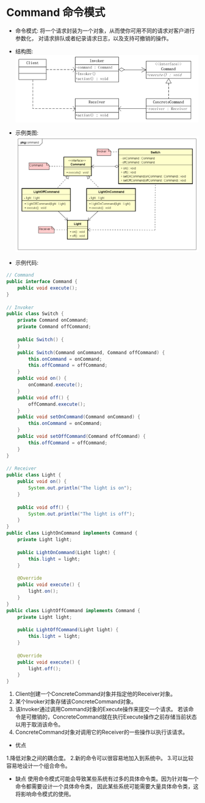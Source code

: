 # Command 命令模式

- 命令模式:
将一个请求封装为一个对象，从而使你可用不同的请求对客户进行参数化，
对请求排队或者纪录请求日志，以及支持可撤销的操作。

- 结构图:
![Command_structure](images/19.Command_structure.png)

- 示例类图:
![Command_uml](images/19.Command_uml.png)

- 示例代码:
```java
// Command
public interface Command {
	public void execute();
}

// Invoker
public class Switch {
	private Command onCommand;
	private Command offCommand;

	public Switch() {
	}
	public Switch(Command onCommand, Command offCommand) {
		this.onCommand = onCommand;
		this.offCommand = offCommand;
	}
	public void on() {
		onCommand.execute();
	}
	public void off() {
		offCommand.execute();
	}
	public void setOnCommand(Command onCommand) {
		this.onCommand = onCommand;
	}
	public void setOffCommand(Command offCommand) {
		this.offCommand = offCommand;
	}
}

// Receiver
public class Light {
	public void on() {
		System.out.println("The light is on");
	}

	public void off() {
		System.out.println("The light is off");
	}
}
public class LightOnCommand implements Command {
	private Light light;

	public LightOnCommand(Light light) {
		this.light = light;
	}

	@Override
	public void execute() {
		light.on();
	}
}
public class LightOffCommand implements Command {
	private Light light;

	public LightOffCommand(Light light) {
		this.light = light;
	}

	@Override
	public void execute() {
		light.off();
	}
}
```

1. Client创建一个ConcreteCommand对象并指定他的Receiver对象。
2. 某个Invoker对象存储该ConcreteCommand对象。
3. 该Invoker通过调用Command对象的Execute操作来提交一个请求。
若该命令是可撤销的，ConcreteCommand就在执行Execute操作之前存储当前状态以用于取消该命令。
4. ConcreteCommand对象对调用它的Receiver的一些操作以执行该请求。

- 优点

1.降低对象之间的耦合度。
2.新的命令可以很容易地加入到系统中。
3.可以比较容易地设计一个组合命令。

- 缺点
使用命令模式可能会导致某些系统有过多的具体命令类。因为针对每一个命令都需要设计一个具体命令类，
因此某些系统可能需要大量具体命令类，这将影响命令模式的使用。

